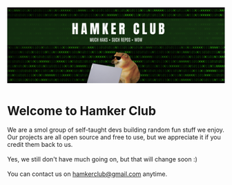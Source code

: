 # <img src="img/banner.png">
<h1>Welcome to Hamker Club</h1>
We are a smol group of self-taught devs building random fun stuff we enjoy. Our projects are all open source and free to use, but we appreciate it if you credit them back to us.
<br><br>
Yes, we still don't have much going on, but that will change soon :)
<br><br>
You can contact us on <a href="mailto:hamkerclub@gmail.com">hamkerclub@gmail.com</a> anytime.
